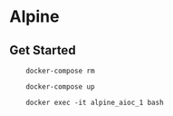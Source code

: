 # Alpine

## Get Started

```
    docker-compose rm
```
```
    docker-compose up
```
```
    docker exec -it alpine_aioc_1 bash 
```


